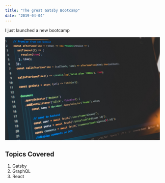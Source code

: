 ```yaml
---
title: "The great Gatsby Bootcamp"
date: "2019-04-04"
---
```


I just launched a new bootcamp

![photo](./index.jpg)

## Topics Covered

1. Gatsby
2. GraphQL
3. React
